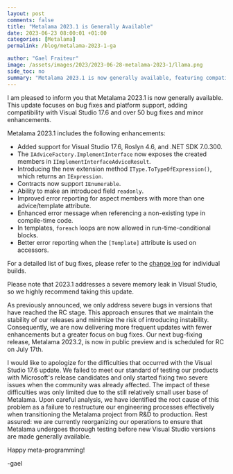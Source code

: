```yaml
---
layout: post 
comments: false
title: "Metalama 2023.1 is Generally Available"
date: 2023-06-23 08:00:01 +01:00
categories: [Metalama]
permalink: /blog/metalama-2023-1-ga

author: "Gael Fraiteur"
image: /assets/images/2023/2023-06-28-metalama-2023-1/llama.png
side_toc: no
summary: "Metalama 2023.1 is now generally available, featuring compatibility with Visual Studio 17.6, over 50 bug fixes, and minor enhancements. The update also addresses a severe memory leak in Visual Studio."
---
```


I am pleased to inform you that Metalama 2023.1 is now generally available. This update focuses on bug fixes and platform support, adding compatibility with Visual Studio 17.6 and over 50 bug fixes and minor enhancements.

Metalama 2023.1 includes the following enhancements:

- Added support for Visual Studio 17.6, Roslyn 4.6, and .NET SDK 7.0.300.
- The `IAdviceFactory.ImplementInterface` now exposes the created members in `IImplementInterfaceAdviceResult`.
- Introducing the new extension method `IType.ToTypeOfExpression()`, which returns an `IExpression`.
- Contracts now support `IEnumerable`.
- Ability to make an introduced field `readonly`.
- Improved error reporting for aspect members with more than one advice/template attribute.
- Enhanced error message when referencing a non-existing type in compile-time code.
- In templates, `foreach` loops are now allowed in run-time-conditional blocks.
- Better error reporting when the `[Template]` attribute is used on accessors.

For a detailed list of bug fixes, please refer to the [change log](https://github.com/orgs/postsharp/discussions/categories/changelog) for individual builds.

Please note that 2023.1 addresses a severe memory leak in Visual Studio, so we highly recommend taking this update.

As previously announced, we only address severe bugs in versions that have reached the RC stage. This approach ensures that we maintain the stability of our releases and minimize the risk of introducing instability. Consequently, we are now delivering more frequent updates with fewer enhancements but a greater focus on bug fixes. Our next bug-fixing release, Metalama 2023.2, is now in public preview and is scheduled for RC on July 17th.

I would like to apologize for the difficulties that occurred with the Visual Studio 17.6 update. We failed to meet our standard of testing our products with Microsoft's release candidates and only started fixing two severe issues when the community was already affected. The impact of these difficulties was only limited due to the still relatively small user base of Metalama. Upon careful analysis, we have identified the root cause of this problem as a failure to restructure our engineering processes effectively when transitioning the Metalama project from R&D to production. Rest assured: we are currently reorganizing our operations to ensure that Metalama undergoes thorough testing before new Visual Studio versions are made generally available.

Happy meta-programming!

-gael
